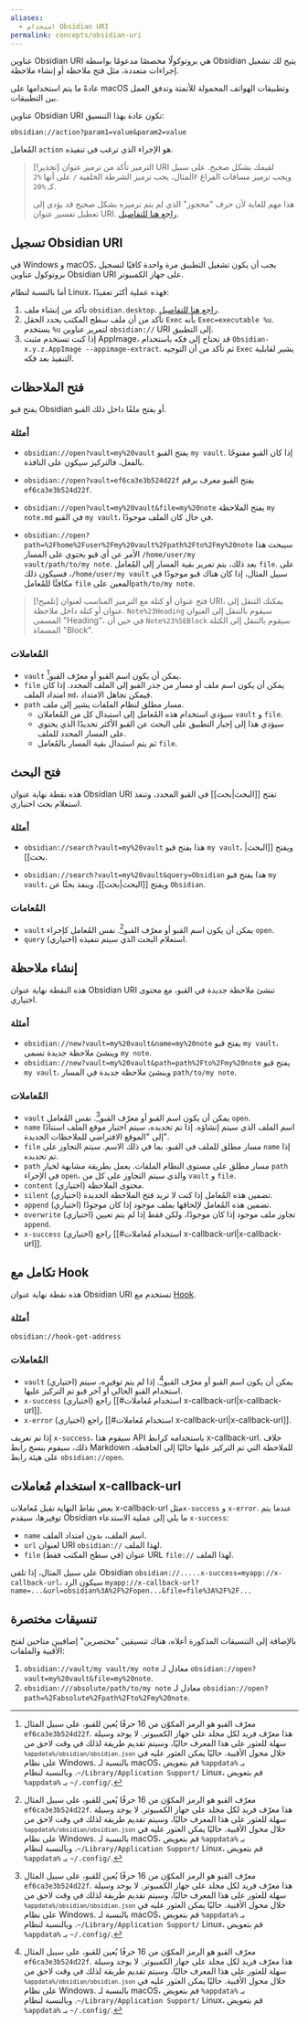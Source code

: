 ```yaml
---
aliases:
  - استخدام Obsidian URI
permalink: concepts/obsidian-uri
---
```


عناوين Obsidian URI هي بروتوكولًا مخصصًا مدعومًا بواسطة Obsidian يتيح لك تشغيل إجراءات متعددة، مثل فتح ملاحظة أو إنشاء ملاحظة.

عادةً ما يتم استخدامها على macOS وتطبيقات الهواتف المحمولة للأتمتة وتدفق العمل بين التطبيقات.

عناوين Obsidian URI تكون عادة بهذا التنسيق:

```
obsidian://action?param1=value&param2=value
```

المُعامل `action` هو الإجراء الذي ترغب في تنفيذه.

> [!تحذير] الترميز
> تأكد من ترميز عنوان URI لقيمك بشكل صحيح. على سبيل المثال، يجب ترميز الشرطة الخلفية `/` على أنها `%2F` ويجب ترميز مسافات الفراغ كـ `%20`.
>
> هذا مهم للغاية لأن حرف "محجوز" الذي لم يتم ترميزه بشكل صحيح قد يؤدي إلى تعطيل تفسير عنوان URI. [راجع هنا للتفاصيل](https://en.wikipedia.org/wiki/Percent-encoding).

## تسجيل Obsidian URI

في Windows و macOS، يجب أن يكون تشغيل التطبيق مرة واحدة كافيًا لتسجيل بروتوكول عناوين Obsidian URI على جهاز الكمبيوتر.

أما بالنسبة لنظام Linux، فهذه عملية أكثر تعقيدًا:

1. تأكد من إنشاء ملف `obsidian.desktop`. [راجع هنا للتفاصيل](https://developer.gnome.org/documentation/guidelines/maintainer/integrating.html#desktop-files).
2. تأكد من أن ملف سطح المكتب يحدد الحقل `Exec` بأنه `Exec=executable %u`. يستخدم `%u` لتمرير عناوين `obsidian://` URI إلى التطبيق.
3. إذا كنت تستخدم مثبت AppImage، قد تحتاج إلى فكه باستخدام `Obsidian-x.y.z.AppImage --appimage-extract`. ثم تأكد من أن التوجيه `Exec` يشير لقابلية التنفيذ بعد فكه.

## فتح الملاحظات

يفتح قبو Obsidian أو يفتح ملفًا داخل ذلك القبو.

### أمثلة

- `obsidian://open?vault=my%20vault`
	يفتح القبو `my vault`. إذا كان القبو مفتوحًا بالفعل، فالتركيز سيكون على النافذة.

- `obsidian://open?vault=ef6ca3e3b524d22f`
	يفتح القبو معرف برقم `ef6ca3e3b524d22f`.

- `obsidian://open?vault=my%20vault&file=my%20note`
	يفتح الملاحظة `my note.md` في القبو `my vault`، في حال كان الملف موجودًا.

- `obsidian://open?path=%2Fhome%2Fuser%2Fmy%20vault%2Fpath%2Fto%2Fmy%20note`
	سيبحث هذا الأمر عن أي قبو يحتوي على المسار <code dir="ltr">/home/user/my vault/path/to/my note</code>. بعد ذلك، يتم تمرير بقية المسار إلى المُعامل `file`. على سبيل المثال، إذا كان هناك قبو موجودًا في <code dir="ltr">/home/user/my vault</code>، فسيكون ذلك مكافئًا للمُعامل `file` المعين على`path/to/my note`.

> [!تلميح] فتح عنوان أو كتلة
> مع الترميز المناسب لعنوان URI، يمكنك التنقل إلى عنوان أو كتلة داخل ملاحظة. `Note%23Heading` سيقوم بالتنقل إلى العنوان المسمى "Heading"، في حين أن `Note%23%5EBlock` سيقوم بالتنقل إلى الكتلة المسماة "Block".

### المُعاملات

- `vault` يمكن أن يكون اسم القبو أو معرّف القبو[^1].
- `file` يمكن أن يكون اسم ملف أو مسار من جذر القبو إلى الملف المحدد. إذا كان امتداد الملف `md`، فيمكن تجاهل الامتداد.
- `path` مسار مطلق لنظام الملفات يشير إلى ملف.
	- سيؤدي استخدام هذه المُعامل إلى استبدال كل من المُعاملان `vault` و `file`.
	- سيؤدي هذا إلى إجبار التطبيق على البحث عن القبو الأكثر تحديدًا الذي يحتوي على المسار المحدد للملف.
	- ثم يتم استبدال بقية المسار بالمُعامل `file`.

## فتح البحث

هذه نقطة نهاية عنوان Obsidian URI تفتح [[البحث|بحث]] في القبو المحدد، وتنفذ استعلام بحث اختياري.

### أمثلة

- `obsidian://search?vault=my%20vault`
	هذا يفتح قبو `my vault`، ويفتح [[البحث|بحث]].

- `obsidian://search?vault=my%20vault&query=Obsidian`
	هذا يفتح قبو `my vault`، ويفتح [[البحث|بحث]]، وينفذ بحثًا عن `Obsidian`.

### المُعامات

- `vault` يمكن أن يكون اسم القبو أو معرّف القبو[^1]. نفس المُعامل كإجراء `open`.
- `query` (اختياري) استعلام البحث الذي سيتم تنفيذه.

## إنشاء ملاحظة

هذه النقطة نهاية عنوان Obsidian URI تنشئ ملاحظة جديدة في القبو، مع محتوى اختياري.

### أمثلة

- `obsidian://new?vault=my%20vault&name=my%20note`
	يفتح قبو `my vault`، وينشئ ملاحظة جديدة تسمى `my note`.
- `obsidian://new?vault=my%20vault&path=path%2Fto%2Fmy%20note`
	يفتح قبو `my vault`، وينشئ ملاحظة جديدة في المسار `path/to/my note`.

### المُعاملات

- `vault` يمكن أن يكون اسم القبو أو معرّف القبو[^1]. نفس المُعامل `open`.
- `name` اسم الملف الذي سيتم إنشاؤه. إذا تم تحديده، سيتم اختيار موقع الملف استنادًا إلى "الموقع الافتراضي للملاحظات الجديدة".
- `file` مسار مطلق للملف في القبو، بما في ذلك الاسم. سيتم التجاوز على `name` إذا تم تحديده.
- `path` مسار مطلق على مستوى النظام الملفات. يعمل بطريقة مشابهة لخيار `path` في الإجراء `open`، والذي سيتم التجاوز على كل من `vault` و `file`.
- `content` (اختياري) محتوى الملاحظة.
- `silent` (اختياري) تضمين هذه المُعامل إذا كنت لا تريد فتح الملاحظة الجديدة.
- `append` (اختياري) تضمين هذه المُعامل لإلحاقها بملف موجود إذا كان موجودًا.
- `overwrite` (اختياري) تجاوز ملف موجود إذا كان موجودًا، ولكن فقط إذا لم يتم تعيين `append`.
- `x-success` (اختياري) راجع [[#استخدام مُعاملات x-callback-url|x-callback-url]].

## تكامل مع Hook

هذه نقطة نهاية عنوان Obsidian URI تستخدم مع [Hook](https://hookproductivity.com/).

### أمثلة

`obsidian://hook-get-address`

### المُعاملات

- `vault` (اختياري) يمكن أن يكون اسم القبو أو معرّف القبو[^1]. إذا لم يتم توفيره، سيتم استخدام القبو الحالي أو آخر قبو تم التركيز عليها.
- `x-success` (اختياري) راجع [[#استخدام مُعاملات x-callback-url|x-callback-url]].
- `x-error` (اختياري) راجع [[#استخدام مُعاملات x-callback-url|x-callback-url]].

إذا تم تعريف `x-success`، سيقوم هذا API باستخدامه كرابط x-callback-url. خلاف ذلك، سيقوم بنسخ رابط Markdown للملاحظة التي تم التركيز عليها حاليًا إلى الحافظة، على هيئة رابط `obsidian://open`.

## استخدام مُعاملات x-callback-url

بعض نقاط النهاية تقبل مُعاملات x-callback-url مثل`x-success` و `x-error`. عندما يتم توفيرها، سيقدم Obsidian ما يلي إلى عملية الاستدعاء `x-success`:

- `name` اسم الملف، بدون امتداد الملف.
- `url` لعنوان URI <code dir="ltr">obsidian://</code> لهذا الملف.
- `file` (في سطح المكتب فقط) عنوان URL <code dir="ltr">file://</code> لهذا الملف.

على سبيل المثال، إذا تلقى Obsidian
`obsidian://.....x-success=myapp://x-callback-url`، سيكون الرد <code dir="ltr">myapp://x-callback-url?name=...&url=obsidian%3A%2F%2Fopen...&file=file%3A%2F%2F...</code>

## تنسيقات مختصرة

بالإضافة إلى التنسيقات المذكورة أعلاه، هناك تنسيقين "مختصرين" إضافيين متاحين لفتح الأقبية والملفات:

1. `obsidian://vault/my vault/my note`
	 معادل لـ `obsidian://open?vault=my%20vault&file=my%20note`.
2. `obsidian:///absolute/path/to/my note`
	 معادل لـ `obsidian://open?path=%2Fabsolute%2Fpath%2Fto%2Fmy%20note`.

[^1]: معرّف القبو هو الرمز المكوّن من 16 حرفًا يُعين للقبو، على سبيل المثال `ef6ca3e3b524d22f`. هذا معرّف فريد لكل مجلد على جهاز الكمبيوتر. لا يوجد وسيلة سهلة للعثور على هذا المعرف حاليًا، وسيتم تقديم طريقة لذلك في وقت لاحق من خلال محول الأقبية. حاليًا يمكن العثور عليه في <code dir="ltr">`%appdata%/obsidian/obsidian.json`</code> على نظام Windows. بالنسبة لـ macOS، قم بتعويض `%appdata%` بـ <code dir="ltr">~/Library/Application Support/</code>. وبالنسبة لنظام Linux، قم بتعويض `%appdata%` بـ <code dir="ltr">~/.config/</code>.
